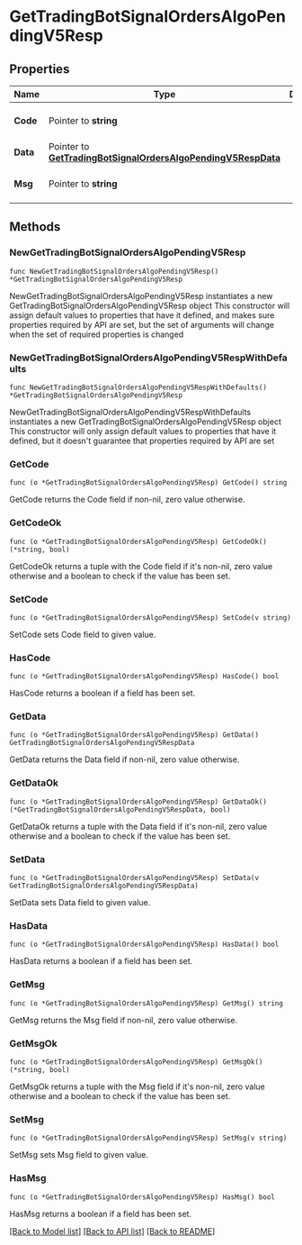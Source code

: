 # GetTradingBotSignalOrdersAlgoPendingV5Resp

## Properties

Name | Type | Description | Notes
------------ | ------------- | ------------- | -------------
**Code** | Pointer to **string** |  | [optional] [default to ""]
**Data** | Pointer to [**GetTradingBotSignalOrdersAlgoPendingV5RespData**](GetTradingBotSignalOrdersAlgoPendingV5RespData.md) |  | [optional] 
**Msg** | Pointer to **string** |  | [optional] [default to ""]

## Methods

### NewGetTradingBotSignalOrdersAlgoPendingV5Resp

`func NewGetTradingBotSignalOrdersAlgoPendingV5Resp() *GetTradingBotSignalOrdersAlgoPendingV5Resp`

NewGetTradingBotSignalOrdersAlgoPendingV5Resp instantiates a new GetTradingBotSignalOrdersAlgoPendingV5Resp object
This constructor will assign default values to properties that have it defined,
and makes sure properties required by API are set, but the set of arguments
will change when the set of required properties is changed

### NewGetTradingBotSignalOrdersAlgoPendingV5RespWithDefaults

`func NewGetTradingBotSignalOrdersAlgoPendingV5RespWithDefaults() *GetTradingBotSignalOrdersAlgoPendingV5Resp`

NewGetTradingBotSignalOrdersAlgoPendingV5RespWithDefaults instantiates a new GetTradingBotSignalOrdersAlgoPendingV5Resp object
This constructor will only assign default values to properties that have it defined,
but it doesn't guarantee that properties required by API are set

### GetCode

`func (o *GetTradingBotSignalOrdersAlgoPendingV5Resp) GetCode() string`

GetCode returns the Code field if non-nil, zero value otherwise.

### GetCodeOk

`func (o *GetTradingBotSignalOrdersAlgoPendingV5Resp) GetCodeOk() (*string, bool)`

GetCodeOk returns a tuple with the Code field if it's non-nil, zero value otherwise
and a boolean to check if the value has been set.

### SetCode

`func (o *GetTradingBotSignalOrdersAlgoPendingV5Resp) SetCode(v string)`

SetCode sets Code field to given value.

### HasCode

`func (o *GetTradingBotSignalOrdersAlgoPendingV5Resp) HasCode() bool`

HasCode returns a boolean if a field has been set.

### GetData

`func (o *GetTradingBotSignalOrdersAlgoPendingV5Resp) GetData() GetTradingBotSignalOrdersAlgoPendingV5RespData`

GetData returns the Data field if non-nil, zero value otherwise.

### GetDataOk

`func (o *GetTradingBotSignalOrdersAlgoPendingV5Resp) GetDataOk() (*GetTradingBotSignalOrdersAlgoPendingV5RespData, bool)`

GetDataOk returns a tuple with the Data field if it's non-nil, zero value otherwise
and a boolean to check if the value has been set.

### SetData

`func (o *GetTradingBotSignalOrdersAlgoPendingV5Resp) SetData(v GetTradingBotSignalOrdersAlgoPendingV5RespData)`

SetData sets Data field to given value.

### HasData

`func (o *GetTradingBotSignalOrdersAlgoPendingV5Resp) HasData() bool`

HasData returns a boolean if a field has been set.

### GetMsg

`func (o *GetTradingBotSignalOrdersAlgoPendingV5Resp) GetMsg() string`

GetMsg returns the Msg field if non-nil, zero value otherwise.

### GetMsgOk

`func (o *GetTradingBotSignalOrdersAlgoPendingV5Resp) GetMsgOk() (*string, bool)`

GetMsgOk returns a tuple with the Msg field if it's non-nil, zero value otherwise
and a boolean to check if the value has been set.

### SetMsg

`func (o *GetTradingBotSignalOrdersAlgoPendingV5Resp) SetMsg(v string)`

SetMsg sets Msg field to given value.

### HasMsg

`func (o *GetTradingBotSignalOrdersAlgoPendingV5Resp) HasMsg() bool`

HasMsg returns a boolean if a field has been set.


[[Back to Model list]](../README.md#documentation-for-models) [[Back to API list]](../README.md#documentation-for-api-endpoints) [[Back to README]](../README.md)



